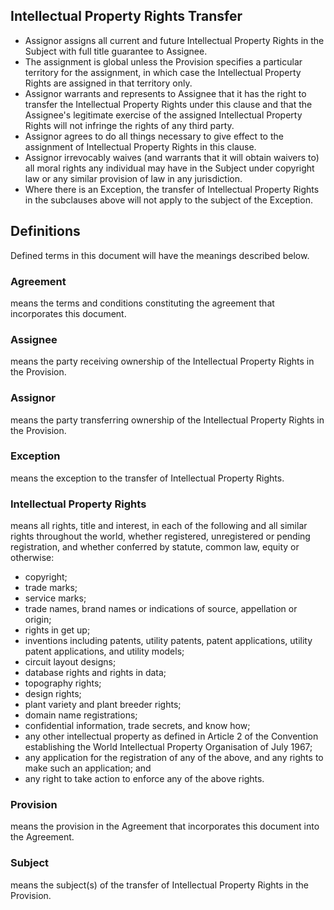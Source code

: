 ## Intellectual Property Rights Transfer

- Assignor assigns all current and future Intellectual Property Rights in the Subject with full title guarantee to Assignee. 
- The assignment is global unless the Provision specifies a particular territory for the assignment, in which case the Intellectual Property Rights are assigned in that territory only. 
- Assignor warrants and represents to Assignee that it has the right to transfer the Intellectual Property Rights under this clause and that the Assignee's legitimate exercise of the assigned Intellectual Property Rights will not infringe the rights of any third party. 
- Assignor agrees to do all things necessary to give effect to the assignment of Intellectual Property Rights in this clause. 
- Assignor irrevocably waives (and warrants that it will obtain waivers to) all moral rights any individual may have in the Subject under copyright law or any similar provision of law in any jurisdiction. 
- Where there is an Exception, the transfer of Intellectual Property Rights in the subclauses above will not apply to the subject of the Exception. 

## Definitions

Defined terms in this document will have the meanings described below.

### Agreement
means the terms and conditions constituting the agreement that incorporates this document.

### Assignee
means the party receiving ownership of the Intellectual Property Rights in the Provision.

### Assignor
means the party transferring ownership of the Intellectual Property Rights in the Provision.

### Exception
means the exception to the transfer of Intellectual Property Rights.

### Intellectual Property Rights
means all rights, title and interest, in each of the following and all similar rights throughout the world, whether registered, unregistered or pending registration, and whether conferred by statute, common law, equity or otherwise: 
- copyright;
- trade marks;
- service marks;
- trade names, brand names or indications of source, appellation or origin;
- rights in get up;
- inventions including patents, utility patents, patent applications, utility patent applications, and utility models;
- circuit layout designs;
- database rights and rights in data;
- topography rights;
- design rights;
- plant variety and plant breeder rights;
- domain name registrations;
- confidential information, trade secrets, and know how;
- any other intellectual property as defined in Article 2 of the Convention establishing the World Intellectual Property Organisation of July 1967;
- any application for the registration of any of the above, and any rights to make such an application; and
- any right to take action to enforce any of the above rights.

### Provision
means the provision in the Agreement that incorporates this document into the Agreement.

### Subject
means the subject(s) of the transfer of Intellectual Property Rights in the Provision.
